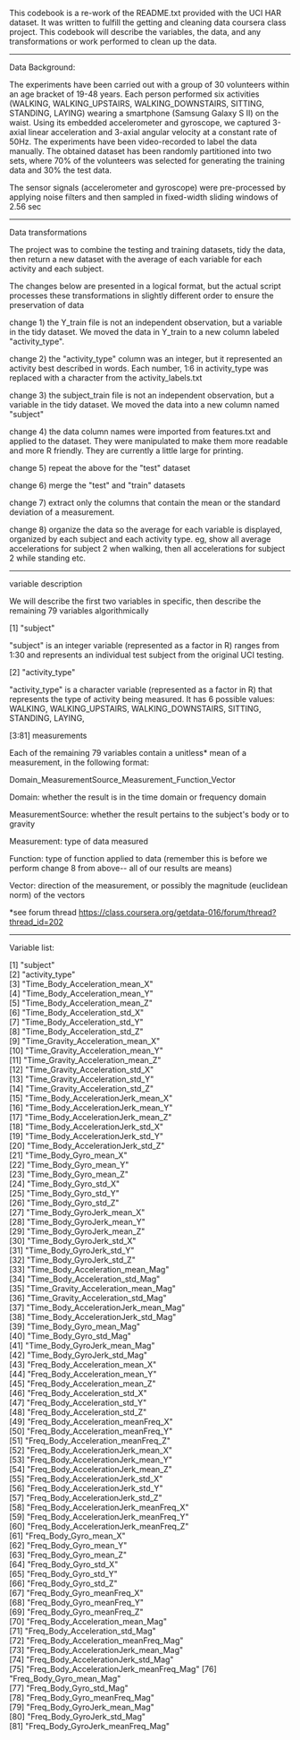 This codebook is a re-work of the README.txt provided with the UCI HAR dataset. It was written to fulfill the getting and cleaning data coursera class project. This codebook will describe the variables, the data, and any transformations or work performed to clean up the data.

***********************************************

Data Background:

The experiments have been carried out with a group of 30 volunteers within an age bracket of 19-48 years. Each person performed six activities (WALKING, WALKING_UPSTAIRS, WALKING_DOWNSTAIRS, SITTING, STANDING, LAYING) wearing a smartphone (Samsung Galaxy S II) on the waist. Using its embedded accelerometer and gyroscope, we captured 3-axial linear acceleration and 3-axial angular velocity at a constant rate of 50Hz. The experiments have been video-recorded to label the data manually. The obtained dataset has been randomly partitioned into two sets, where 70% of the volunteers was selected for generating the training data and 30% the test data. 

The sensor signals (accelerometer and gyroscope) were pre-processed by applying noise filters and then sampled in fixed-width sliding windows of 2.56 sec
***********************************************

Data transformations

The project was to combine the testing and training datasets, tidy the data, then return a new dataset with the average of each variable for each activity and each subject. 

The changes below are presented in a logical format, but the actual script processes these transformations in slightly different order to ensure the preservation of data

change 1) the Y_train file is not an independent observation, but a variable in the tidy dataset. We moved the data in Y_train to a new column labeled "activity_type".

change 2) the "activity_type" column was an integer, but it represented an activity best described in words. Each number, 1:6 in activity_type was replaced with a character from the activity_labels.txt

change 3) the subject_train file is not an independent observation, but a variable in the tidy dataset. We moved the data into a new column named "subject"

change 4) the  data column names were imported from features.txt and applied to the dataset. They were manipulated to make them more readable and more R friendly. They are currently a little large for printing.

change 5) repeat the above for the "test" dataset

change 6) merge the "test" and "train" datasets

change 7) extract only the columns that contain the mean or the standard deviation of a measurement.

change 8) organize the data so the average for each variable is displayed, organized by each subject and each activity type. eg, show all average accelerations for subject 2 when walking, then all accelerations for subject 2 while standing etc. 

***********************************************

variable description

We will describe the first two variables in specific, then describe the remaining 79 variables algorithmically

 [1] "subject"      

"subject" is an integer variable (represented as a factor in R) ranges from 1:30 and represents an individual test subject from the original UCI testing. 
 
 [2] "activity_type"   

"activity_type" is a character variable (represented as a factor in R) that represents the type of activity being measured. It has 6 possible values: WALKING, WALKING_UPSTAIRS, WALKING_DOWNSTAIRS, SITTING, STANDING, LAYING,

 [3:81] measurements

Each of the remaining 79 variables contain a unitless* mean of a measurement, in the following format:

Domain_MeasurementSource_Measurement_Function_Vector

Domain: whether the result is in the time domain or frequency domain

MeasurementSource: whether the result pertains to the subject's body or to gravity

Measurement: type of data measured

Function: type of function applied to data (remember this is before we perform change 8 from above-- all of our results are means)

Vector: direction of the measurement, or possibly the magnitude (euclidean norm) of the vectors


*see forum thread https://class.coursera.org/getdata-016/forum/thread?thread_id=202

***********************************************

Variable list:

  [1] "subject"                                
 [2] "activity_type"                          
 [3] "Time_Body_Acceleration_mean_X"          
 [4] "Time_Body_Acceleration_mean_Y"          
 [5] "Time_Body_Acceleration_mean_Z"          
 [6] "Time_Body_Acceleration_std_X"           
 [7] "Time_Body_Acceleration_std_Y"           
 [8] "Time_Body_Acceleration_std_Z"           
 [9] "Time_Gravity_Acceleration_mean_X"       
[10] "Time_Gravity_Acceleration_mean_Y"       
[11] "Time_Gravity_Acceleration_mean_Z"       
[12] "Time_Gravity_Acceleration_std_X"        
[13] "Time_Gravity_Acceleration_std_Y"        
[14] "Time_Gravity_Acceleration_std_Z"        
[15] "Time_Body_AccelerationJerk_mean_X"      
[16] "Time_Body_AccelerationJerk_mean_Y"      
[17] "Time_Body_AccelerationJerk_mean_Z"      
[18] "Time_Body_AccelerationJerk_std_X"       
[19] "Time_Body_AccelerationJerk_std_Y"       
[20] "Time_Body_AccelerationJerk_std_Z"       
[21] "Time_Body_Gyro_mean_X"                  
[22] "Time_Body_Gyro_mean_Y"                  
[23] "Time_Body_Gyro_mean_Z"                  
[24] "Time_Body_Gyro_std_X"                   
[25] "Time_Body_Gyro_std_Y"                   
[26] "Time_Body_Gyro_std_Z"                   
[27] "Time_Body_GyroJerk_mean_X"              
[28] "Time_Body_GyroJerk_mean_Y"              
[29] "Time_Body_GyroJerk_mean_Z"              
[30] "Time_Body_GyroJerk_std_X"               
[31] "Time_Body_GyroJerk_std_Y"               
[32] "Time_Body_GyroJerk_std_Z"               
[33] "Time_Body_Acceleration_mean_Mag"        
[34] "Time_Body_Acceleration_std_Mag"         
[35] "Time_Gravity_Acceleration_mean_Mag"     
[36] "Time_Gravity_Acceleration_std_Mag"      
[37] "Time_Body_AccelerationJerk_mean_Mag"    
[38] "Time_Body_AccelerationJerk_std_Mag"     
[39] "Time_Body_Gyro_mean_Mag"                
[40] "Time_Body_Gyro_std_Mag"                 
[41] "Time_Body_GyroJerk_mean_Mag"            
[42] "Time_Body_GyroJerk_std_Mag"             
[43] "Freq_Body_Acceleration_mean_X"          
[44] "Freq_Body_Acceleration_mean_Y"          
[45] "Freq_Body_Acceleration_mean_Z"          
[46] "Freq_Body_Acceleration_std_X"           
[47] "Freq_Body_Acceleration_std_Y"           
[48] "Freq_Body_Acceleration_std_Z"           
[49] "Freq_Body_Acceleration_meanFreq_X"      
[50] "Freq_Body_Acceleration_meanFreq_Y"      
[51] "Freq_Body_Acceleration_meanFreq_Z"      
[52] "Freq_Body_AccelerationJerk_mean_X"      
[53] "Freq_Body_AccelerationJerk_mean_Y"      
[54] "Freq_Body_AccelerationJerk_mean_Z"      
[55] "Freq_Body_AccelerationJerk_std_X"       
[56] "Freq_Body_AccelerationJerk_std_Y"       
[57] "Freq_Body_AccelerationJerk_std_Z"       
[58] "Freq_Body_AccelerationJerk_meanFreq_X"  
[59] "Freq_Body_AccelerationJerk_meanFreq_Y"  
[60] "Freq_Body_AccelerationJerk_meanFreq_Z"  
[61] "Freq_Body_Gyro_mean_X"                  
[62] "Freq_Body_Gyro_mean_Y"                  
[63] "Freq_Body_Gyro_mean_Z"                  
[64] "Freq_Body_Gyro_std_X"                   
[65] "Freq_Body_Gyro_std_Y"                   
[66] "Freq_Body_Gyro_std_Z"                   
[67] "Freq_Body_Gyro_meanFreq_X"              
[68] "Freq_Body_Gyro_meanFreq_Y"              
[69] "Freq_Body_Gyro_meanFreq_Z"              
[70] "Freq_Body_Acceleration_mean_Mag"        
[71] "Freq_Body_Acceleration_std_Mag"         
[72] "Freq_Body_Acceleration_meanFreq_Mag"    
[73] "Freq_Body_AccelerationJerk_mean_Mag"    
[74] "Freq_Body_AccelerationJerk_std_Mag"     
[75] "Freq_Body_AccelerationJerk_meanFreq_Mag"
[76] "Freq_Body_Gyro_mean_Mag"                
[77] "Freq_Body_Gyro_std_Mag"                 
[78] "Freq_Body_Gyro_meanFreq_Mag"            
[79] "Freq_Body_GyroJerk_mean_Mag"            
[80] "Freq_Body_GyroJerk_std_Mag"             
[81] "Freq_Body_GyroJerk_meanFreq_Mag"  
